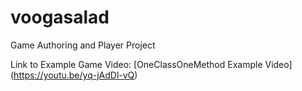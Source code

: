 # voogasalad

Game Authoring and Player Project

Link to Example Game Video: [OneClassOneMethod Example Video] (https://youtu.be/yq-jAdDl-vQ)
